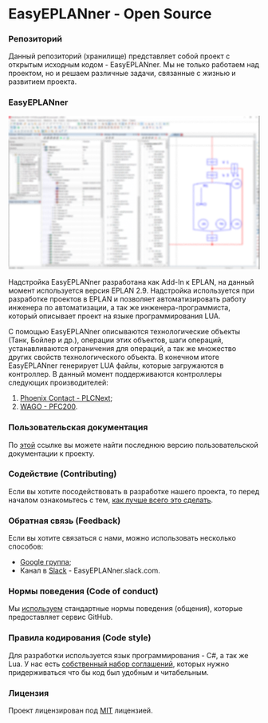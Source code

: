 # EasyEPLANner - Open Source

### Репозиторий
Данный репозиторий (хранилище) представляет собой проект с открытым исходным кодом - EasyEPLANner. Мы не только работаем над проектом, но и решаем различные задачи, связанные с жизнью и развитием проекта.

### EasyEPLANner

![](../user_manual/images/EasyEPLANnerPreview.png)

Надстройка EasyEPLANner разработана как Add-In к EPLAN, на данный момент используется версия EPLAN 2.9. Надстройка используется при разработке проектов в EPLAN и позволяет автоматизировать работу инженера по автоматизации, а так же инженера-программиста, который описывает проект на языке программирования LUA.

С помощью EasyEPLANner описываются технологические объекты (Танк, Бойлер и др.), операции этих объектов, шаги операций, устанавливаются ограничения для операций, а так же множество других свойств технологического объекта. В конечном итоге EasyEPLANner генерирует LUA файлы, которые загружаются в контроллер. В данный момент поддерживаются контроллеры следующих производителей:

1. [Phoenix Contact - PLCNext](https://github.com/plcnext);
2. [WAGO - PFC200](https://github.com/WAGO).

### Пользовательская документация
По [этой](../user_manual/ReadMe.md) ссылке вы можете найти последнюю версию пользовательской документации к проекту.

### Содействие (Contributing)
Если вы хотите посодействовать в разработке нашего проекта, то перед началом ознакомьтесь с тем, [как лучше всего это сделать](../contributing.md).

### Обратная связь (Feedback)
Если вы хотите связаться с нами, можно использовать несколько способов:
* [Google группа](https://groups.google.com/forum/#!forum/EasyEPLANner);
* Канал в [Slack](https://slack.com) - EasyEPLANner.slack.com.

### Нормы поведения (Code of conduct)
Мы [используем](../CODE_OF_CONDUCT.md) стандартные нормы поведения (общения), которые предоставляет сервис GitHub.

### Правила кодирования (Code style)
Для разработки используется язык программирования - C#, а так же Lua. У нас есть [собственный набор соглашений](../codestyle.md), которых нужно придерживаться что бы код был удобным и читабельным.

### Лицензия
Проект лицензирован под [MIT](../../LICENSE.txt) лицензией.
